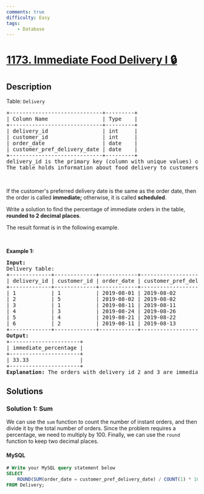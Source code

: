 ```yaml
---
comments: true
difficulty: Easy
tags:
    - Database
---
```


<!-- problem:start -->

# [1173. Immediate Food Delivery I 🔒](https://leetcode.com/problems/immediate-food-delivery-i)

## Description

<!-- description:start -->

<p>Table: <code>Delivery</code></p>

<pre>
+-----------------------------+---------+
| Column Name                 | Type    |
+-----------------------------+---------+
| delivery_id                 | int     |
| customer_id                 | int     |
| order_date                  | date    |
| customer_pref_delivery_date | date    |
+-----------------------------+---------+
delivery_id is the primary key (column with unique values) of this table.
The table holds information about food delivery to customers that make orders at some date and specify a preferred delivery date (on the same order date or after it).
</pre>

<p>&nbsp;</p>

<p>If the customer&#39;s preferred delivery date is the same as the order date, then the order is called <strong>immediate;</strong> otherwise, it is called <strong>scheduled</strong>.</p>

<p>Write a solution to find the percentage of immediate orders in the table, <strong>rounded to 2 decimal places</strong>.</p>

<p>The result format is in the following example.</p>

<p>&nbsp;</p>
<p><strong class="example">Example 1:</strong></p>

<pre>
<strong>Input:</strong> 
Delivery table:
+-------------+-------------+------------+-----------------------------+
| delivery_id | customer_id | order_date | customer_pref_delivery_date |
+-------------+-------------+------------+-----------------------------+
| 1           | 1           | 2019-08-01 | 2019-08-02                  |
| 2           | 5           | 2019-08-02 | 2019-08-02                  |
| 3           | 1           | 2019-08-11 | 2019-08-11                  |
| 4           | 3           | 2019-08-24 | 2019-08-26                  |
| 5           | 4           | 2019-08-21 | 2019-08-22                  |
| 6           | 2           | 2019-08-11 | 2019-08-13                  |
+-------------+-------------+------------+-----------------------------+
<strong>Output:</strong> 
+----------------------+
| immediate_percentage |
+----------------------+
| 33.33                |
+----------------------+
<strong>Explanation:</strong> The orders with delivery id 2 and 3 are immediate while the others are scheduled.
</pre>

<!-- description:end -->

## Solutions

<!-- solution:start -->

### Solution 1: Sum

We can use the `sum` function to count the number of instant orders, and then divide it by the total number of orders. Since the problem requires a percentage, we need to multiply by 100. Finally, we can use the `round` function to keep two decimal places.

<!-- tabs:start -->

#### MySQL

```sql
# Write your MySQL query statement below
SELECT
    ROUND(SUM(order_date = customer_pref_delivery_date) / COUNT(1) * 100, 2) AS immediate_percentage
FROM Delivery;
```

<!-- tabs:end -->

<!-- solution:end -->

<!-- problem:end -->
